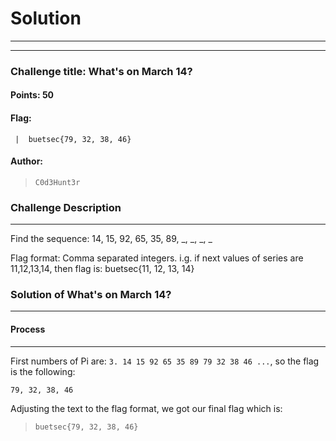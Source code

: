 # Solution

---

---

### Challenge title: What's on March 14?

#### Points: 50

#### Flag:

```
 |  buetsec{79, 32, 38, 46}
```

#### Author:

> ```
> C0d3Hunt3r
> ```

### Challenge Description

---

Find the sequence: 14, 15, 92, 65, 35, 89, _, _, _, _

Flag format: Comma separated integers. i.g. if next values of series are 11,12,13,14, then flag is: buetsec{11, 12, 13, 14}

### Solution of What's on March 14?

---

#### Process

---

First numbers of Pi are: `3. 14 15 92 65 35 89 79 32 38 46 ...`, so the flag is the following:

```
79, 32, 38, 46
```
Adjusting the text to the flag format, we got our final flag which is:

>```
> buetsec{79, 32, 38, 46}
>```